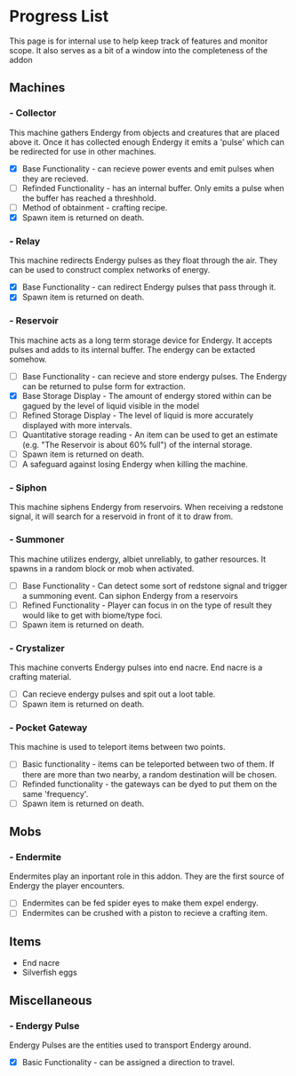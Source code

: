 # Progress List
This page is for internal use to help keep track of features and monitor scope. It also serves as a bit of a window into the completeness of the addon

## Machines
### - Collector

 This machine gathers Endergy from objects and creatures that are placed above it. Once it has collected enough Endergy it emits a 'pulse' which can be redirected for use in other machines.
 - [x] Base Functionality - can recieve power events and emit pulses when they are recieved.
 - [ ] Refinded Functionality - has an internal buffer. Only emits a pulse when the buffer has reached a threshhold.
 - [ ] Method of obtainment - crafting recipe.
 - [x] Spawn item is returned on death.
 
 ### - Relay
 
 This machine redirects Endergy pulses as they float through the air. They can be used to construct complex networks of energy.
 - [x] Base Functionality - can redirect Endergy pulses that pass through it.
 - [x] Spawn item is returned on death.
 
 ### - Reservoir
 
 This machine acts as a long term storage device for Endergy. It accepts pulses and adds to its internal buffer. The endergy can be extacted somehow.
 - [ ] Base Functionality - can recieve and store endergy pulses. The Endergy can be returned to pulse form for extraction.
 - [x] Base Storage Display - The amount of endergy stored within can be gagued by the level of liquid visible in the model
 - [ ] Refined Storage Display - The level of liquid is more accurately displayed with more intervals.
 - [ ] Quantitative storage reading - An item can be used to get an estimate (e.g. "The Reservoir is about 60% full") of the internal storage.
 - [ ] Spawn item is returned on death.
 - [ ] A safeguard against losing Endergy when killing the machine.
  
 ### - Siphon
 
 This machine siphens Endergy from reservoirs. When receiving a redstone signal, it will search for a reservoid in front of it to draw from.
 
 ### - Summoner
 
 This machine utilizes endergy, albiet unreliably, to gather resources. It spawns in a random block or mob when activated.
 - [ ] Base Functionality - Can detect some sort of redstone signal and trigger a summoning event. Can siphon Endergy from a reservoirs 
 - [ ] Refined Functionality - Player can focus in on the type of result they would like to get with biome/type foci.
 - [ ] Spawn item is returned on death.
 
 ### - Crystalizer
 
 This machine converts Endergy pulses into end nacre. End nacre is a crafting material.
 - [ ] Can recieve endergy pulses and spit out a loot table.
 - [ ] Spawn item is returned on death.
 
 ### - Pocket Gateway
 
 This machine is used to teleport items between two points.
 - [ ] Basic functionality - items can be teleported between two of them. If there are more than two nearby, a random destination will be chosen.
 - [ ] Refinded functionality - the gateways can be dyed to put them on the same 'frequency'.
 - [ ] Spawn item is returned on death.
 
## Mobs
### - Endermite

Endermites play an inportant role in this addon. They are the first source of Endergy the player encounters.
- [ ] Endermites can be fed spider eyes to make them expel endergy.
- [ ] Endermites can be crushed with a piston to recieve a crafting item.

## Items

- End nacre
- Silverfish eggs

## Miscellaneous
### - Endergy Pulse

Endergy Pulses are the entities used to transport Endergy around.
- [x] Basic Functionality - can be assigned a direction to travel.
